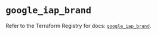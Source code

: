 # `google_iap_brand`

Refer to the Terraform Registry for docs: [`google_iap_brand`](https://registry.terraform.io/providers/hashicorp/google-beta/6.18.1/docs/resources/google_iap_brand).
